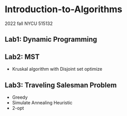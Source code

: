 # Introduction-to-Algorithms
2022 fall NYCU 515132

## Lab1: Dynamic Programming

## Lab2: MST
*   Kruskal algorithm with Disjoint set optimize

## Lab3: Traveling Salesman Problem
*   Greedy
*   Simulate Annealing Heuristic
*   2-opt